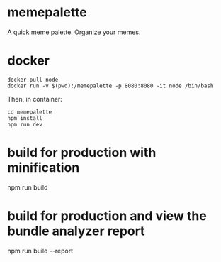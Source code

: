 # memepalette

A quick meme palette. Organize your memes.

# docker

    docker pull node
    docker run -v $(pwd):/memepalette -p 8080:8080 -it node /bin/bash

Then, in container:

    cd memepalette
    npm install
    npm run dev

# build for production with minification
npm run build

# build for production and view the bundle analyzer report
npm run build --report
